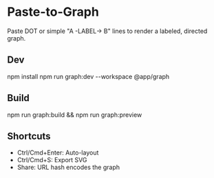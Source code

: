 # Paste-to-Graph

Paste DOT or simple "A -LABEL-> B" lines to render a labeled, directed graph.

## Dev
npm install
npm run graph:dev --workspace @app/graph

## Build
npm run graph:build && npm run graph:preview

## Shortcuts
- Ctrl/Cmd+Enter: Auto-layout
- Ctrl/Cmd+S: Export SVG
- Share: URL hash encodes the graph
